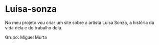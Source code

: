 # Luisa-sonza

No meu projeto vou criar um site sobre a artista Luísa Sonza, a história da vida dela e do trabalho dela.

Grupo: Miguel Murta
